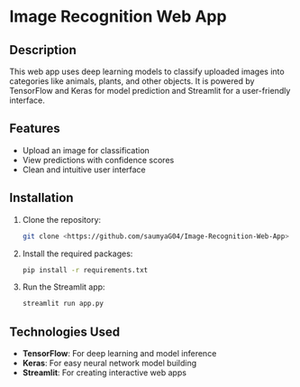 # Image Recognition Web App

## Description
This web app uses deep learning models to classify uploaded images into categories like animals, plants, and other objects. It is powered by TensorFlow and Keras for model prediction and Streamlit for a user-friendly interface.

## Features
- Upload an image for classification
- View predictions with confidence scores
- Clean and intuitive user interface

## Installation
1. Clone the repository:
    ```bash
    git clone <https://github.com/saumyaG04/Image-Recognition-Web-App>
    ```

2. Install the required packages:
    ```bash
    pip install -r requirements.txt
    ```

3. Run the Streamlit app:
    ```bash
    streamlit run app.py
    ```

## Technologies Used
- **TensorFlow**: For deep learning and model inference
- **Keras**: For easy neural network model building
- **Streamlit**: For creating interactive web apps
